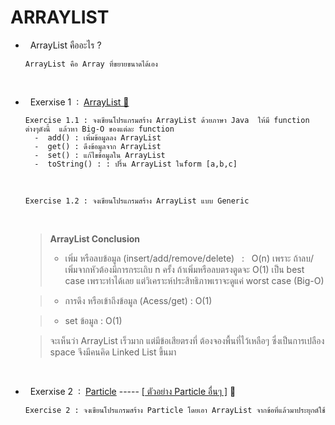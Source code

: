 # ARRAYLIST
  - &nbsp; ArrayList คืออะไร ?

        ArrayList คือ Array ที่ขยายขนาดได้เอง  
    
    <br/>
    
  - &nbsp; Exerxise 1 &nbsp;:&nbsp; [ArrayList 🔗](https://github.com/Arisa-Kaewsuan/Datastructure_Java/tree/main/ArrayList/src)

        Exercise 1.1 : จงเขียนโปรแกรมสร้าง ArrayList ด้วยภาษา Java  ให้มี function ต่างๆดังนี้  แล้วหา Big-O ของแต่ละ function
          -  add() : เพิ่มข้อมูลลง ArrayList
          -  get() : ดึงข้อมูลจาก ArrayList
          -  set() : แก้ไขข้อมูลใน ArrayList
          -  toString() : : ปริ้น ArrayList ในform [a,b,c]

    <br/>

        Exercise 1.2 : จงเขียนโปรแกรมสร้าง ArrayList แบบ Generic

    <br/>

     > **ArrayList  Conclusion**
     >- เพิ่ม หรือลบข้อมูล (insert/add/remove/delete)  &nbsp;&nbsp;:&nbsp;&nbsp;  O(n) เพราะ ถ้าลบ/เพิ่มจากหัวต้องมีการกระเถิบ n ครั้ง  ถ้าเพิ่มหรือลบตรงตูดจะ O(1) เป็น best case เพราะทำได้เลย  แต่วิเคราะห์ประสิทธิภาพเราจะดูแค่ worst case (Big-O)
     
     >- การดึง หรือเข้าถึงข้อมูล (Acess/get) : O(1)
     
     >- set ข้อมูล : O(1)
     
     > จะเห็นว่า ArrayList เร็วมาก แต่มีข้อเสียตรงที่ ต้องจองพื้นที่ไว้เหลือๆ ซึ่งเป็นการเปลือง space จึงมีคนคิด Linked List ขึ้นมา
    
    <br/>
    
  - &nbsp; Exerxise 2 &nbsp;:&nbsp; [Particle](https://github.com/Arisa-Kaewsuan/Datastructure_Java/tree/main/Particle/src) -----  [[ ตัวอย่าง Particle อื่นๆ ]](https://particles.js.org/samples/index.html#connect) 🔗

        Exercise 2 : จงเขียนโปรแกรมสร้าง Particle โดยเอา ArrayList จากข้อที่แล้วมาประยุกต์ใช้  
    
    <br/>
    
